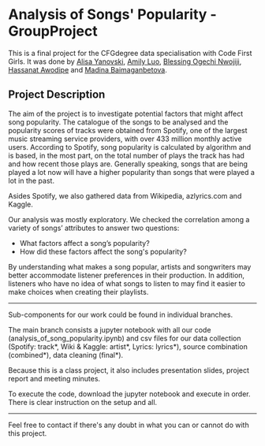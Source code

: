 # Analysis of Songs' Popularity - GroupProject

This is a final project for the CFGdegree data specialisation with Code First Girls. It was done by [Alisa Yanovski](https://www.linkedin.com/in/alisa-yanovski/), [Amily Luo](https://www.linkedin.com/in/amaliyaluo/), [Blessing Ogechi Nwojiji](https://www.linkedin.com/in/blessing-ogechi-nwojiji-89a869b6/), [Hassanat Awodipe](https://www.linkedin.com/in/hassanatawodipe/) and [Madina Baimaganbetova](https://www.linkedin.com/in/madina-baimaganbetova/).  


## Project Description

The aim of the project is to investigate potential factors that might affect song popularity. The catalogue of the songs to be analysed and the popularity scores of tracks were obtained from Spotify, one of the largest music streaming service providers, with over 433 million monthly active users. According to Spotify, song popularity is calculated by algorithm and is based, in the most part, on the total number of plays the track has had and how recent those plays are. Generally speaking, songs that are being played a lot now will have a higher popularity than songs that were played a lot in the past. 

Asides Spotify, we also gathered data from Wikipedia, azlyrics.com and Kaggle.

Our analysis was mostly exploratory. We checked the correlation among a variety of songs’ attributes to answer two questions:
* What factors affect a song’s popularity? 
* How did these factors affect the song's popularity? 

By understanding what makes a song popular, artists and songwriters may better accommodate listener preferences in their production. In addition, listeners who have no idea of what songs to listen to may find it easier to make choices when creating their playlists. 


-------------------------------------------------------------------------------------------------------

Sub-components for our work could be found in individual branches.

The main branch consists a jupyter notebook with all our code (analysis_of_song_popularity.ipynb) and csv files for our data collection (Spotify: track*, Wiki & Kaggle: artist*, Lyrics: lyrics*), source combination (combined*), data cleaning (final*).

Because this is a class project, it also includes presentation slides, project report and meeting minutes. 

To execute the code, download the jupyter notebook and execute in order. There is clear instruction on the setup and all.

---------------------------------------------------------------------------------------------------------

Feel free to contact if there's any doubt in what you can or cannot do with this project.
